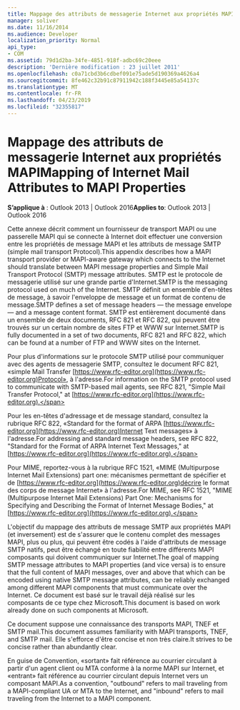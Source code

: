 ```yaml
---
title: Mappage des attributs de messagerie Internet aux propriétés MAPI
manager: soliver
ms.date: 11/16/2014
ms.audience: Developer
localization_priority: Normal
api_type:
- COM
ms.assetid: 79d1d2ba-34fe-4851-918f-adbc69c20eee
description: 'Dernière modification : 23 juillet 2011'
ms.openlocfilehash: c0a71cbd3b6cdbef091e75ade5d190369a4626a4
ms.sourcegitcommit: 8fe462c32b91c87911942c188f3445e85a54137c
ms.translationtype: MT
ms.contentlocale: fr-FR
ms.lasthandoff: 04/23/2019
ms.locfileid: "32355817"
---
```

# <a name="mapping-of-internet-mail-attributes-to-mapi-properties"></a><span data-ttu-id="861d9-103">Mappage des attributs de messagerie Internet aux propriétés MAPI</span><span class="sxs-lookup"><span data-stu-id="861d9-103">Mapping of Internet Mail Attributes to MAPI Properties</span></span>

  
  
<span data-ttu-id="861d9-104">**S’applique à** : Outlook 2013 | Outlook 2016</span><span class="sxs-lookup"><span data-stu-id="861d9-104">**Applies to**: Outlook 2013 | Outlook 2016</span></span> 
  
<span data-ttu-id="861d9-105">Cette annexe décrit comment un fournisseur de transport MAPI ou une passerelle MAPI qui se connecte à Internet doit effectuer une conversion entre les propriétés de message MAPI et les attributs de message SMTP (simple mail transport Protocol).</span><span class="sxs-lookup"><span data-stu-id="861d9-105">This appendix describes how a MAPI transport provider or MAPI-aware gateway which connects to the Internet should translate between MAPI message properties and Simple Mail Transport Protocol (SMTP) message attributes.</span></span> <span data-ttu-id="861d9-106">SMTP est le protocole de messagerie utilisé sur une grande partie d'Internet.</span><span class="sxs-lookup"><span data-stu-id="861d9-106">SMTP is the messaging protocol used on much of the Internet.</span></span> <span data-ttu-id="861d9-107">SMTP définit un ensemble d'en-têtes de message, à savoir l'enveloppe de message et un format de contenu de message.</span><span class="sxs-lookup"><span data-stu-id="861d9-107">SMTP defines a set of message headers — the message envelope — and a message content format.</span></span> <span data-ttu-id="861d9-108">SMTP est entièrement documenté dans un ensemble de deux documents, RFC 821 et RFC 822, qui peuvent être trouvés sur un certain nombre de sites FTP et WWW sur Internet.</span><span class="sxs-lookup"><span data-stu-id="861d9-108">SMTP is fully documented in a set of two documents, RFC 821 and RFC 822, which can be found at a number of FTP and WWW sites on the Internet.</span></span>
  
<span data-ttu-id="861d9-109">Pour plus d'informations sur le protocole SMTP utilisé pour communiquer avec des agents de messagerie SMTP, consultez le document RFC 821, «simple Mail Transfer [https://www.rfc-editor.org](https://www.rfc-editor.org)Protocol», à l'adresse.</span><span class="sxs-lookup"><span data-stu-id="861d9-109">For information on the SMTP protocol used to communicate with SMTP-based mail agents, see RFC 821, "Simple Mail Transfer Protocol," at [https://www.rfc-editor.org](https://www.rfc-editor.org).</span></span>
  
<span data-ttu-id="861d9-110">Pour les en-têtes d'adressage et de message standard, consultez la rubrique RFC 822, «Standard for the format of ARPA [https://www.rfc-editor.org](https://www.rfc-editor.org)Internet Text messages» à l'adresse.</span><span class="sxs-lookup"><span data-stu-id="861d9-110">For addressing and standard message headers, see RFC 822, "Standard for the Format of ARPA Internet Text Messages," at [https://www.rfc-editor.org](https://www.rfc-editor.org).</span></span>
  
<span data-ttu-id="861d9-111">Pour MIME, reportez-vous à la rubrique RFC 1521, «MIME (Multipurpose Internet Mail Extensions) part one: mécanismes permettant de spécifier et de [https://www.rfc-editor.org](https://www.rfc-editor.org)décrire le format des corps de message Internet» à l'adresse.</span><span class="sxs-lookup"><span data-stu-id="861d9-111">For MIME, see RFC 1521, "MIME (Multipurpose Internet Mail Extensions) Part One: Mechanisms for Specifying and Describing the Format of Internet Message Bodies," at [https://www.rfc-editor.org](https://www.rfc-editor.org).</span></span>
  
<span data-ttu-id="861d9-112">L'objectif du mappage des attributs de message SMTP aux propriétés MAPI (et inversement) est de s'assurer que le contenu complet des messages MAPI, plus ou plus, qui peuvent être codés à l'aide d'attributs de message SMTP natifs, peut être échangé en toute fiabilité entre différents MAPI composants qui doivent communiquer sur Internet.</span><span class="sxs-lookup"><span data-stu-id="861d9-112">The goal of mapping SMTP message attributes to MAPI properties (and vice versa) is to ensure that the full content of MAPI messages, over and above that which can be encoded using native SMTP message attributes, can be reliably exchanged among different MAPI components that must communicate over the Internet.</span></span> <span data-ttu-id="861d9-113">Ce document est basé sur le travail déjà réalisé sur les composants de ce type chez Microsoft.</span><span class="sxs-lookup"><span data-stu-id="861d9-113">This document is based on work already done on such components at Microsoft.</span></span> 
  
<span data-ttu-id="861d9-114">Ce document suppose une connaissance des transports MAPI, TNEF et SMTP mail.</span><span class="sxs-lookup"><span data-stu-id="861d9-114">This document assumes familiarity with MAPI transports, TNEF, and SMTP mail.</span></span> <span data-ttu-id="861d9-115">Elle s'efforce d'être concise et non très claire.</span><span class="sxs-lookup"><span data-stu-id="861d9-115">It strives to be concise rather than abundantly clear.</span></span>
  
<span data-ttu-id="861d9-116">En guise de Convention, «sortant» fait référence au courrier circulant à partir d'un agent client ou MTA conforme à la norme MAPI sur Internet, et «entrant» fait référence au courrier circulant depuis Internet vers un composant MAPI.</span><span class="sxs-lookup"><span data-stu-id="861d9-116">As a convention, "outbound" refers to mail traveling from a MAPI-compliant UA or MTA to the Internet, and "inbound" refers to mail traveling from the Internet to a MAPI component.</span></span>
  

